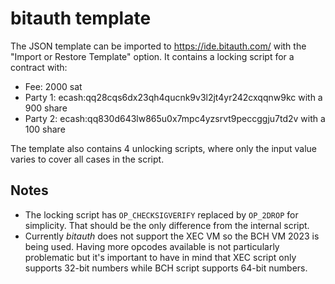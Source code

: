 bitauth template
================

The JSON template can be imported to https://ide.bitauth.com/ with the "Import or Restore Template" option. It contains a locking script for a contract with:

* Fee: 2000 sat
* Party 1: ecash:qq28cqs6dx23qh4qucnk9v3l2jt4yr242cxqqnw9kc with a 900 share
* Party 2: ecash:qq830d643lw865u0x7mpc4yzsrvt9peccggju7td2v with a 100 share

The template also contains 4 unlocking scripts, where only the input value varies to cover all cases in the script.

Notes
-----

  * The locking script has `OP_CHECKSIGVERIFY` replaced by `OP_2DROP` for simplicity. That should be the only difference from the internal script.
  * Currently _bitauth_ does not support the XEC VM so the BCH VM 2023 is being used. Having more opcodes available is not particularly problematic but it's important to have in mind that XEC script only supports 32-bit numbers while BCH script supports 64-bit numbers.
